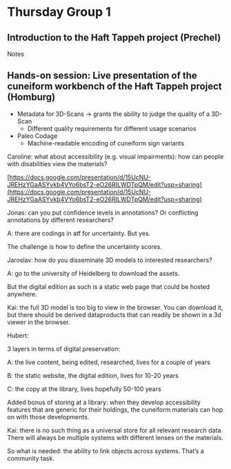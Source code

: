 # Thursday Group 1

## Introduction to the Haft Tappeh project (Prechel)

Notes


## Hands-on session: Live presentation of the cuneiform workbench of the Haft Tappeh project (Homburg)



* Metadata for 3D-Scans -> grants the ability to judge the quality of a 3D-Scan
    * Different quality requirements for different usage scenarios 
* Paleo Codage
    * Machine-readable encoding of cuneiform sign variants

Caroline: what about accessibility (e.g. visual impairments): how can people with disabilities view the materials?

[https://docs.google.com/presentation/d/15UcNU-JREHzYGaASYvkb4VYo6bsT2-eO26RILWDTpQM/edit?usp=sharing](https://docs.google.com/presentation/d/15UcNU-JREHzYGaASYvkb4VYo6bsT2-eO26RILWDTpQM/edit?usp=sharing)

Jonas: can you put confidence levels in annotations? Or conflicting annotations by different researchers?

A: there are codings in atf for uncertainty. But yes.

The challenge is how to define the uncertainty scores.

Jaroslav: how do you disseminate 3D models to interested researchers?

A: go to the university of Heidelberg to download the assets.

But the digital edition as such is a static web page that could be hosted anywhere.

Kai: the full 3D model is too big to view in the browser. You can download it, but there should be derived dataproducts that can readily be shown in a 3d viewer in the browser.

Hubert:

3 layers in terms of digital preservation:

A: the live content, being edited, researched, lives for a couple of years

B: the static website, the digital edition, lives for 10-20 years

C: the copy at the library, lives hopefully 50-100 years

Added bonus of storing at a library: when they develop accessibility features that are generic for their holdings, the cuneiform materials can hop on with those developments.

Kai: there is no such thing as a universal store for all relevant research data. There will always be multiple systems with different lenses on the materials.

So what is needed: the ability to link objects across systems. That’s a community task.

